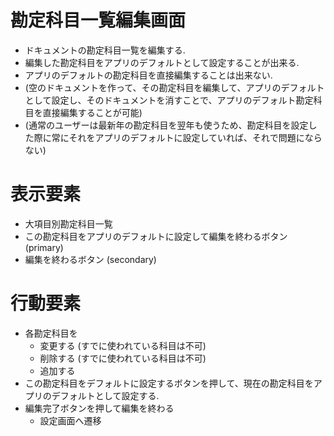 # 勘定科目一覧編集画面

- ドキュメントの勘定科目一覧を編集する.
- 編集した勘定科目をアプリのデフォルトとして設定することが出来る.
- アプリのデフォルトの勘定科目を直接編集することは出来ない.
- (空のドキュメントを作って、その勘定科目を編集して、アプリのデフォルトとして設定し、そのドキュメントを消すことで、アプリのデフォルト勘定科目を直接編集することが可能)
- (通常のユーザーは最新年の勘定科目を翌年も使うため、勘定科目を設定した際に常にそれをアプリのデフォルトに設定していれば、それで問題にならない)

# 表示要素

- 大項目別勘定科目一覧
- この勘定科目をアプリのデフォルトに設定して編集を終わるボタン (primary)
- 編集を終わるボタン (secondary)

# 行動要素

- 各勘定科目を
  - 変更する (すでに使われている科目は不可)
  - 削除する (すでに使われている科目は不可)
  - 追加する
- この勘定科目をデフォルトに設定するボタンを押して、現在の勘定科目をアプリのデフォルトとして設定する.
- 編集完了ボタンを押して編集を終わる
  - 設定画面へ遷移
